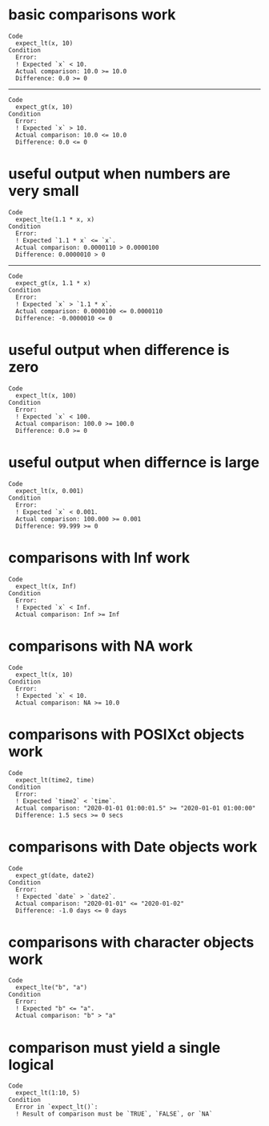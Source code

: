 # basic comparisons work

    Code
      expect_lt(x, 10)
    Condition
      Error:
      ! Expected `x` < 10.
      Actual comparison: 10.0 >= 10.0
      Difference: 0.0 >= 0

---

    Code
      expect_gt(x, 10)
    Condition
      Error:
      ! Expected `x` > 10.
      Actual comparison: 10.0 <= 10.0
      Difference: 0.0 <= 0

# useful output when numbers are very small

    Code
      expect_lte(1.1 * x, x)
    Condition
      Error:
      ! Expected `1.1 * x` <= `x`.
      Actual comparison: 0.0000110 > 0.0000100
      Difference: 0.0000010 > 0

---

    Code
      expect_gt(x, 1.1 * x)
    Condition
      Error:
      ! Expected `x` > `1.1 * x`.
      Actual comparison: 0.0000100 <= 0.0000110
      Difference: -0.0000010 <= 0

# useful output when difference is zero

    Code
      expect_lt(x, 100)
    Condition
      Error:
      ! Expected `x` < 100.
      Actual comparison: 100.0 >= 100.0
      Difference: 0.0 >= 0

# useful output when differnce is large

    Code
      expect_lt(x, 0.001)
    Condition
      Error:
      ! Expected `x` < 0.001.
      Actual comparison: 100.000 >= 0.001
      Difference: 99.999 >= 0

# comparisons with Inf work

    Code
      expect_lt(x, Inf)
    Condition
      Error:
      ! Expected `x` < Inf.
      Actual comparison: Inf >= Inf

# comparisons with NA work

    Code
      expect_lt(x, 10)
    Condition
      Error:
      ! Expected `x` < 10.
      Actual comparison: NA >= 10.0

# comparisons with POSIXct objects work

    Code
      expect_lt(time2, time)
    Condition
      Error:
      ! Expected `time2` < `time`.
      Actual comparison: "2020-01-01 01:00:01.5" >= "2020-01-01 01:00:00"
      Difference: 1.5 secs >= 0 secs

# comparisons with Date objects work

    Code
      expect_gt(date, date2)
    Condition
      Error:
      ! Expected `date` > `date2`.
      Actual comparison: "2020-01-01" <= "2020-01-02"
      Difference: -1.0 days <= 0 days

# comparisons with character objects work

    Code
      expect_lte("b", "a")
    Condition
      Error:
      ! Expected "b" <= "a".
      Actual comparison: "b" > "a"

# comparison must yield a single logical

    Code
      expect_lt(1:10, 5)
    Condition
      Error in `expect_lt()`:
      ! Result of comparison must be `TRUE`, `FALSE`, or `NA`

